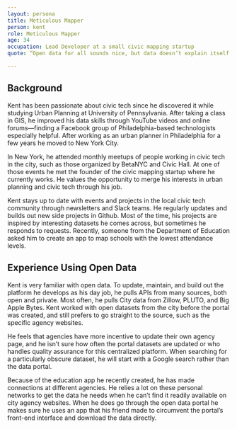 ```yaml
---
layout: persona
title: Meticulous Mapper
person: kent
role: Meticulous Mapper
age: 34
occupation: Lead Developer at a small civic mapping startup
quote: “Open data for all sounds nice, but data doesn’t explain itself. You need interpreters and activists using the data to create stories. Hopefully if people have tools to use the data the stories will come out.”

---
```


## Background

Kent has been passionate about civic tech since he discovered it while studying Urban Planning at University of Pennsylvania. After taking a class in GIS, he improved his data skills through YouTube videos and online forums—finding a Facebook group of Philadelphia-based technologists especially helpful. After working as an urban planner in Philadelphia for a few years he moved to New York City.

In New York, he attended monthly meetups of people working in civic tech in the city, such as those organized by BetaNYC and Civic Hall. At one of those events he met the founder of the civic mapping startup where he currently works. He values the opportunity to merge his interests in urban planning and civic tech through his job.

Kent stays up to date with events and projects in the local civic tech community through newsletters and Slack teams. He regularly updates and builds out new side projects in Github. Most of the time, his projects are inspired by interesting datasets he comes across, but sometimes he responds to requests. Recently, someone from the Department of Education asked him to create an app to map schools with the lowest attendance levels.

## Experience Using Open Data

Kent is very familiar with open data. To update, maintain, and build out the platform he develops as his day job, he pulls APIs from many sources, both open and private. Most often, he pulls City data from Zillow, PLUTO, and Big Apple Bytes. Kent worked with open datasets from the city before the portal was created, and still prefers to go straight to the source, such as the specific agency websites.

He feels that agencies have more incentive to update their own agency page, and he isn’t sure how often the portal datasets are updated or who handles quality assurance for this centralized platform. When searching for a particularly obscure dataset, he will start with a Google search rather than the data portal.

Because of the education app he recently created, he has made connections at different agencies. He relies a lot on these personal networks to get the data he needs when he can’t find it readily available on city agency websites. When he does go through the open data portal he makes sure he uses an app that his friend made to circumvent the portal’s front-end interface and download the data directly.
